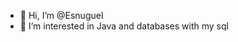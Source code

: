 - 👋 Hi, I’m @Esnuguel
- 👀 I’m interested in Java and databases with my sql

<!---
Hi I interesting in learn about java and it frameworks, how spring data, spring boot and spring security, morever I know about databases in profundity
--->
